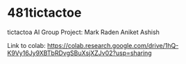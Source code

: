 # 481tictactoe
tictactoa AI
Group Project:
Mark Raden
Aniket
Ashish

Link to colab:
https://colab.research.google.com/drive/1hQ-K9Vy16Jy9XBTbRDvgSBuXsjXZJv02?usp=sharing

